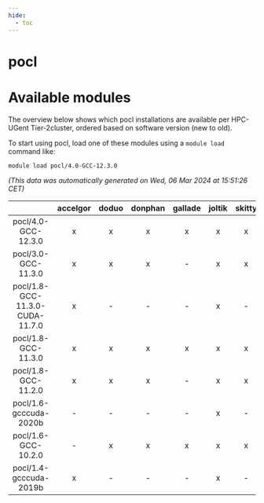 ```yaml
---
hide:
  - toc
---
```


pocl
====

# Available modules


The overview below shows which pocl installations are available per HPC-UGent Tier-2cluster, ordered based on software version (new to old).

To start using pocl, load one of these modules using a `module load` command like:

```shell
module load pocl/4.0-GCC-12.3.0
```

*(This data was automatically generated on Wed, 06 Mar 2024 at 15:51:26 CET)*  

| |accelgor|doduo|donphan|gallade|joltik|skitty|
| :---: | :---: | :---: | :---: | :---: | :---: | :---: |
|pocl/4.0-GCC-12.3.0|x|x|x|x|x|x|
|pocl/3.0-GCC-11.3.0|x|x|x|-|x|x|
|pocl/1.8-GCC-11.3.0-CUDA-11.7.0|x|-|-|-|x|-|
|pocl/1.8-GCC-11.3.0|x|x|x|x|x|x|
|pocl/1.8-GCC-11.2.0|x|x|x|-|x|x|
|pocl/1.6-gcccuda-2020b|-|-|-|-|x|-|
|pocl/1.6-GCC-10.2.0|-|x|x|x|x|x|
|pocl/1.4-gcccuda-2019b|x|-|-|-|x|-|
